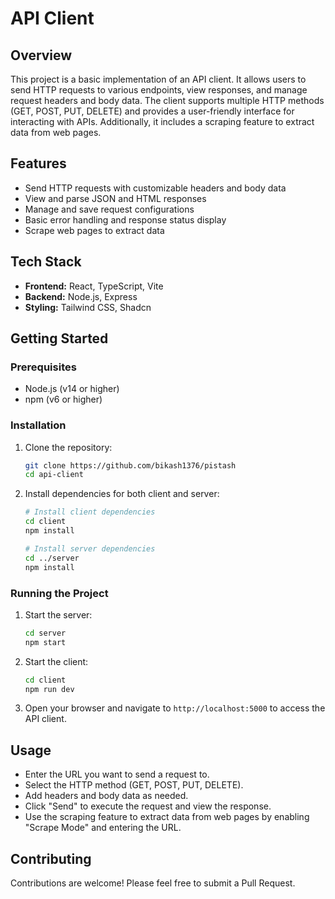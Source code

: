 # API Client

## Overview
This project is a basic implementation of an API client. It allows users to send HTTP requests to various endpoints, view responses, and manage request headers and body data. The client supports multiple HTTP methods (GET, POST, PUT, DELETE) and provides a user-friendly interface for interacting with APIs. Additionally, it includes a scraping feature to extract data from web pages.

## Features
- Send HTTP requests with customizable headers and body data
- View and parse JSON and HTML responses
- Manage and save request configurations
- Basic error handling and response status display
- Scrape web pages to extract data

## Tech Stack
- **Frontend:** React, TypeScript, Vite
- **Backend:** Node.js, Express
- **Styling:** Tailwind CSS, Shadcn

## Getting Started

### Prerequisites
- Node.js (v14 or higher)
- npm (v6 or higher)

### Installation
1. Clone the repository:
   ```bash
   git clone https://github.com/bikash1376/pistash
   cd api-client
   ```

2. Install dependencies for both client and server:
   ```bash
   # Install client dependencies
   cd client
   npm install

   # Install server dependencies
   cd ../server
   npm install
   ```

### Running the Project
1. Start the server:
   ```bash
   cd server
   npm start
   ```

2. Start the client:
   ```bash
   cd client
   npm run dev
   ```

3. Open your browser and navigate to `http://localhost:5000` to access the API client.

## Usage
- Enter the URL you want to send a request to.
- Select the HTTP method (GET, POST, PUT, DELETE).
- Add headers and body data as needed.
- Click "Send" to execute the request and view the response.
- Use the scraping feature to extract data from web pages by enabling "Scrape Mode" and entering the URL.

## Contributing
Contributions are welcome! Please feel free to submit a Pull Request.

